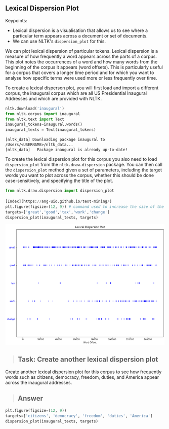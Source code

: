 ## Lexical Dispersion Plot

Keypoints:
- Lexical dispersion is a visualisation that allows us to see where a particular term appears across a document or set of documents.
- We can use NLTK's ```dispersion_plot``` for this.

We can plot lexical dispersion of particular tokens. Lexical dispersion is a measure of how frequently a word appears across the parts of a corpus. This plot notes the occurrences of a word and how many words from the beginning of the corpus it appears (word offsets). This is particularly useful for a corpus that covers a longer time period and for which you want to analyse how specific terms were used more or less frequently over time.

To create a lexical disperson plot, you will first load and import a different corpus, the inaugural corpus which are all US Presidential Inaugural Addresses and which are provided with NLTK.


```python
nltk.download('inaugural')
from nltk.corpus import inaugural
from nltk.text import Text
inaugural_tokens=inaugural.words()
inaugural_texts = Text(inaugural_tokens)
```

    [nltk_data] Downloading package inaugural to /Users/<USERNAME>/nltk_data...
    [nltk_data]   Package inaugural is already up-to-date!


To create the lexical dispersion plot for this corpus you also need to load ```dispersion_plot``` from the ```nltk.draw.dispersion``` package.  You can then call the ```dispersion_plot``` method given a set of parameters, including the target words you want to plot across the corpus, whether this should be done case-sensitively, and specifying the title of the plot.


```python
from nltk.draw.dispersion import dispersion_plot

[Index](https://ang-uio.github.io/text-mining/)
plt.figure(figsize=(12, 9)) # command used to increase the size of the plot using width and hight specifications
targets=['great','good','tax','work','change']
dispersion_plot(inaugural_texts, targets)
```
![png](../fig/lexicaldispersion.png)

>## Task: Create another lexical dispersion plot 
Create another lexical dispersion plot for this corpus to see how frequently words such as citizens, democracy, freedom, duties, and America appear across the inaugural addresses. 

>## Answer

```python
plt.figure(figsize=(12, 9))
targets=['citizens', 'democracy', 'freedom', 'duties', 'America']
dispersion_plot(inaugural_texts, targets)
```
